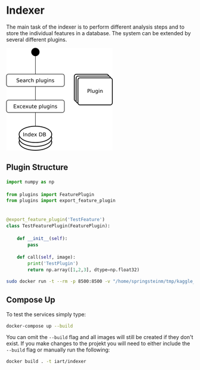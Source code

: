 # Indexer
The main task of the indexer is to perform different analysis steps and to store the individual features in a database. The system can be extended by several different plugins.


![](doc/indexer.png)


## Plugin Structure

```python
import numpy as np

from plugins import FeaturePlugin
from plugins import export_feature_plugin


@export_feature_plugin('TestFeature')
class TestFeaturePlugin(FeaturePlugin):

    def __init__(self):
        pass

    def call(self, image):
        print('TestPlugin')
        return np.array([1,2,3], dtype=np.float32)
```

```bash
sudo docker run -t --rm -p 8500:8500 -v "/home/springsteinm/tmp/kaggle_iart_densenet_201_export/:/models/kaggle_iart_densenet_201_export" -e MODEL_NAME=kaggle_iart_densenet_201_export tensorflow/serving
```

## Compose Up
To test the services simply type:

```bash
docker-compose up --build
```

You can omit the `--build` flag and all images will still be created if they don't exist.
If you make changes to the projekt you will need to either include the `--build` flag or manually run the following:

```bash
docker build . -t iart/indexer
```
